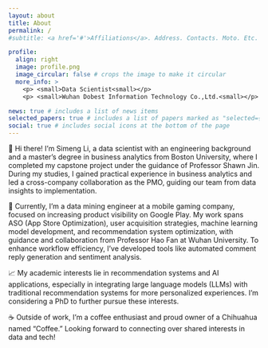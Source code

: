 ```yaml
---
layout: about
title: About
permalink: /
#subtitle: <a href='#'>Affiliations</a>. Address. Contacts. Moto. Etc.

profile:
  align: right
  image: profile.png
  image_circular: false # crops the image to make it circular
  more_info: >
    <p> <small>Data Scientist<small></p>
    <p> <small>Wuhan Dobest Information Technology Co.,Ltd.<small></p>

news: true # includes a list of news items
selected_papers: true # includes a list of papers marked as "selected={true}"
social: true # includes social icons at the bottom of the page
---
```


👋 Hi there! I’m Simeng Li, a data scientist with an engineering background and a master’s degree in business analytics from Boston University, where I completed my capstone project under the guidance of Professor Shawn Jin. During my studies, I gained practical experience in business analytics and led a cross-company collaboration as the PMO, guiding our team from data insights to implementation.

🚀 Currently, I’m a data mining engineer at a mobile gaming company, focused on increasing product visibility on Google Play. My work spans ASO (App Store Optimization), user acquisition strategies, machine learning model development, and recommendation system optimization, with guidance and collaboration from Professor Hao Fan at Wuhan University. To enhance workflow efficiency, I’ve developed tools like automated comment reply generation and sentiment analysis.

📈 My academic interests lie in recommendation systems and AI applications, especially in integrating large language models (LLMs) with traditional recommendation systems for more personalized experiences. I’m considering a PhD to further pursue these interests.

☕ Outside of work, I’m a coffee enthusiast and proud owner of a Chihuahua named “Coffee.” Looking forward to connecting over shared interests in data and tech!


&nbsp;
&nbsp;



